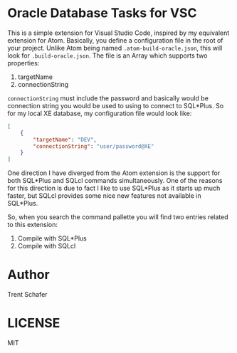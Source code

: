 # Oracle Database Tasks for VSC

This is a simple extension for Visual Studio Code, inspired by my equivalent extension for Atom. Basically, you define a configuration file in the root of your project. Unlike Atom being named `.atom-build-oracle.json`, this will look for `.build-oracle.json`. The file is an Array which supports two properties:

1. targetName
2. connectionString

`connectionString` must include the password and basically would be connection string you would be used to using to connect to SQL*Plus. So for my local XE database, my configuration file would look like:

```json
[
    {
        "targetName": "DEV",
        "connectionString": "user/password@XE"
    }
]
```

One direction I have diverged from the Atom extension is the support for both SQL*Plus and SQLcl commands simultaneously. One of the reasons for this direction is due to fact I like to use SQL\*Plus as it starts up much faster, but SQLcl provides some nice new features not available in SQL\*Plus.

So, when you search the command pallette you will find two entries related to this extension:

1. Compile with SQL*Plus
2. Compile with SQLcl


# Author

Trent Schafer

# LICENSE

MIT